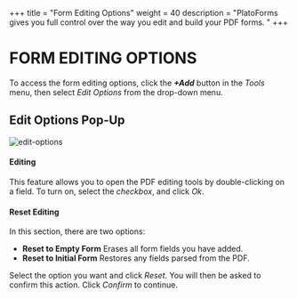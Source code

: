 +++
title = "Form Editing Options"
weight = 40
description = "PlatoForms gives you full control over the way you edit and build your PDF forms. "
+++

# FORM EDITING OPTIONS

To access the form editing options, click the ***+Add*** button in the *Tools* menu, then select *Edit Options* from the drop-down menu.

## Edit Options Pop-Up



![edit-options](/images/edit-options.PNG)



#### Editing

This feature allows you to open the PDF editing tools by double-clicking on a field. To turn on, select the *checkbox*, and click *Ok*.

#### Reset Editing

In this section, there are two options:

* **Reset to Empty Form** 
  Erases all form fields you have added. 
* **Reset to Initial Form**
  Restores any fields parsed from the PDF.

Select the option you want and click *Reset*. You will then be asked to confirm this action. Click *Confirm* to continue.



